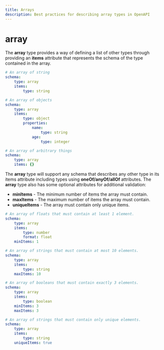 ```yaml
---
title: Arrays
description: Best practices for describing array types in OpenAPI
---
```


# array

The **array** type provides a way of defining a list of other types through providing an **items** attribute that represents the schema of the type contained in the array.

```yaml
# An array of string
schema:
    type: array
    items:
        type: string

# An array of objects
schema:
    type: array
    items:
        type: object
        properties:
            name:
                type: string
            age:
                type: integer

# An array of arbitrary things
schema:
    type: array
    items: {}
```

The **array** type will support any schema that describes any other type in its items attribute including types using **oneOf/anyOf/allOf** attributes. The **array** type also has some optional attributes for additional validation:

- **minItems** \- The minimum number of items the array must contain.
- **maxItems** \- The maximum number of items the array must contain.
- **uniqueItems** \- The array must contain only unique items.

```yaml
# An array of floats that must contain at least 1 element.
schema:
    type: array
    items:
        type: number
        format: float
    minItems: 1

# An array of strings that must contain at most 10 elements.
schema:
    type: array
    items:
        type: string
    maxItems: 10

# An array of booleans that must contain exactly 3 elements.
schema:
    type: array
    items:
        type: boolean
    minItems: 3
    maxItems: 3

# An array of strings that must contain only unique elements.
schema:
    type: array
    items:
        type: string
    uniqueItems: true
```
